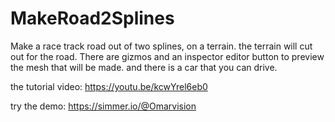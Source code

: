 # MakeRoad2Splines
Make a race track road out of two splines, on a terrain. the terrain will cut out for the road. There are gizmos and an inspector editor button to preview the mesh that will be made. and there is a car that you can drive.

the tutorial video: https://youtu.be/kcwYrel6eb0

try the demo: https://simmer.io/@Omarvision
